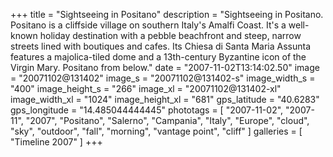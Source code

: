+++
title = "Sightseeing in Positano"
description = "Sightseeing in Positano. Positano is a cliffside village on southern Italy's Amalfi Coast. It's a well-known holiday destination with a pebble beachfront and steep, narrow streets lined with boutiques and cafes. Its Chiesa di Santa Maria Assunta features a majolica-tiled dome and a 13th-century Byzantine icon of the Virgin Mary. Positano from below."
date = "2007-11-02T13:14:02.50"
image = "20071102@131402"
image_s = "20071102@131402-s"
image_width_s = "400"
image_height_s = "266"
image_xl = "20071102@131402-xl"
image_width_xl = "1024"
image_height_xl = "681"
gps_latitude = "40.6283"
gps_longitude = "14.485044444445"
phototags = [ "2007-11-02", "2007-11", "2007", "Positano", "Salerno", "Campania", "Italy", "Europe", "cloud", "sky", "outdoor", "fall", "morning", "vantage point", "cliff" ]
galleries = [ "Timeline 2007" ]
+++
